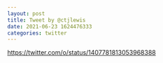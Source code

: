 ```yaml
--- 
layout: post 
title: Tweet by @ctjlewis 
date: 2021-06-23 1624476333 
categories: twitter 
--- 
```

https://twitter.com/o/status/1407781813053968388